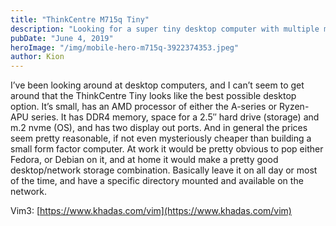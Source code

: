 ```yaml
---
title: "ThinkCentre M715q Tiny"
description: "Looking for a super tiny desktop computer with multiple monitor support"
pubDate: "June 4, 2019"
heroImage: "/img/mobile-hero-m715q-3922374353.jpeg"
author: Kion
---
```


I’ve been looking around at desktop computers, and I can’t seem to get around that the ThinkCentre Tiny looks like the best possible desktop option. It’s small, has an AMD processor of either the A-series or Ryzen-APU series. It has DDR4 memory, space for a 2.5″ hard drive (storage) and m.2 nvme (OS), and has two display out ports. And in general the prices seem pretty reasonable, if not even mysteriously cheaper than building a small form factor computer. At work it would be pretty obvious to pop either Fedora, or Debian on it, and at home it would make a pretty good desktop/network storage combination. Basically leave it on all day or most of the time, and have a specific directory mounted and available on the network.

Vim3: [https://www.khadas.com/vim](https://www.khadas.com/vim)